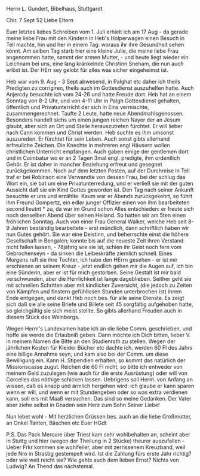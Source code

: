 Herrn L. Gundert, Bibelhaus, Stuttgardt

 Chir. 7 Sept 52
Liebe Eltern

Euer letztes liebes Schreiben vom 1. Juli erhielt ich am 17 Aug - da gerade meine liebe Frau mit den Kindern in Heb's Holperwagen einen Besuch in Tell machte, hin und her in einem Tag: woraus ihr ihre Gesundheit sehen könnt. Am selben Tag starb hier eine kleine Julie, die meine liebe Frau angenommen hatte, sammt der armen Mutter, - und heute liegt wieder ein Leichnam bei uns, eine lang kränkelnde Christinn Sneham, die nun auch erlöst ist. Der HErr sey gelobt für alles was sicher eingeheimst ist.

Heb war vom 9. Aug - 3 Sept abwesend, in Palghat etc daher ich theils Predigten zu corrigiren, theils auch im Gottesdienst auszuhelfen hatte. Auch Anjercdy besuchte ich vom 24-26 und hatte Freude dort. Heb hat an einem Sonntag von 8-2 Uhr, und von 4-11 Uhr in Palgh Gottesdienst gehalten, öffentlich und Privatunterricht der sich in Eins vermischte, zusammengerechnet. Taufte 2 Leute, hatte neue Abendmahlsgenossen. Besonders handelt sichs um einen jungen reichen Nayer der an Jesum glaubt, aber sich an Ort und Stelle herauszutreten fürchtet. Er will lieber nach Cann kommen und Christ werden. Heb suchte es ihm umsonst auszureden. Er fürchtet für sein Leben. Auch sonst gibts allerhand erfreuliche Zeichen. Die Knechte in mehreren engl Häusern wollen christlichen Unterricht empfangen. Auch gaben einige der gentlemen dort und in Coimbatur wo er an 2 Tagen 3mal engl. predigte, ihm ordentlich Gehör. Er ist daher in mancher Beziehung erfreut und gesegnet zurückgekommen. Noch auf dem letzten Posten, auf der Durchreise in Tell traf er bei Robinson eine Verwandte von dessen Frau, bei der schlug das Wort ein, sie bat um eine Privatunterredung, und er verließ sie mit der guten Aussicht daß sie ein Kind Gottes geworden ist. Den Tag nach seiner Ankunft besuchte er uns und erzählte. Kaum war er Abends zurückgekehrt, so führt ihm Freund Gompertz, ein edler junger Offizier einen von ihm bearbeiteten second lieutnt <Carnegie>* zu, da war im Grund schon Alles entschieden: er freute sich noch denselben Abend über seinen Heiland. So hatten wir am 5ten einen fröhlichen Sonntag. Auch von einer Frau General Walker, welche Heb seit 8-9 Jahren beständig bearbeitete - erst mündlich, dann schriftlich haben wir nun Gutes gehört. Sie war eine Deistinn, und beherrschte einst die höhere Gesellschaft in Bengalen; konnte bis auf die neueste Zeit ihren Verstand nicht fallen lassen, - 78jährig wie sie ist, schien ihr Geist noch fern vom Gebrochenseyn - da sinken die Leibeskräfte ziemlich schnell. Eines Morgens ruft sie ihre Tochter, ich habe den HErrn gesehen - er ist mir erschienen an seinem Kreuz - jetzt endlich gehen mir die Augen auf, ich bin eine Sünderin, aber er ist für mich gestorben. Seine Gestalt ist mir bald verschwunden, aber die Herrlichkeit ist lange dageblieben. Seither geht sie mit schnellen Schritten aber mit kindlicher Zuversicht, (die jedoch zu Zeiten von Kämpfen und finstern gefühllosen Stunden unterbrochen ist) ihrem Ende entgegen, und dankt Heb noch bes. für alle seine Dienste. Es zeigt sich daß sie alle seine Briefe und Billete seit 45 sorgfältig aufgehoben hatte, so gleichgültig sie sich meist stellte. So gibts allerhand Freuden auch in diesem Stück des Weinbergs.

Wegen Herm's Landexamen habe ich an die liebe Comm. geschrieben, und hoffe sie werde die Erlaubniß geben. Dann möchte ich Dich bitten, lieber V. in meinem Namen die Bitte an den Studienrath zu stellen. Wegen der jährlichen Kosten für Kleider Bücher etc dachte ich, werden 60 Fl des Jahrs eine billige Annahme seyn, und kam also bei der Comm. um diese Bewilligung ein. Kann H. Stipendien erhalten, so kommt das natürlich der Missionscasse zugut. Reichen die 60 Fl nicht, so bitte ich entweder von meinem Geld zuzulegen (wie auch für die erste Ausrüstung) oder will von Corcelles das nöthige schicken lassen. Uebrigens soll Herm. von Anfang an wissen, daß es knapp und ärmlich hergehen wird: ich glaube er kann sparen wenn er will, und wenn er mit Stundengeben oder so was extra verdienen kann, soll ers mit Maaß versuchen. Das sind so meine Gedanken. Der Vater aber ziehe selbst in Gnaden sein Herz zum Sohn Seiner Liebe!

Nun lebet wohl - Mit herzlichen Grüssen bes. auch an die liebe Großmutter, an Onkel Tanten, Bäschen etc
 Euer HGdt

P.S. Das Pack Mercure über Triest kam sehr wohlbehalten an, scheint aber in Stuttg und hier (wegen der Theilung in 2 Stücke) theurer auszufallen - Ueber Frkr kommen sie wohlfeiler, aber mit zerrissenem Kreuzband, weil jede Nro in Strasbg gestempelt wird. Ist die Zahlung fürs erste Jahr richtig? oder wie weit reicht sie?
 Wie gehts auch dem lieben Ernst?
 Nichts von Ludwig?
 An Theod das nächstemal.

